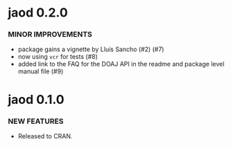 jaod 0.2.0
==========

### MINOR IMPROVEMENTS

* package gains a vignette by Lluís Sancho (#2) (#7)
* now using `vcr` for tests (#8)
* added link to the FAQ for the DOAJ API in the readme and package level manual file (#9)


jaod 0.1.0
==========

### NEW FEATURES

* Released to CRAN.

